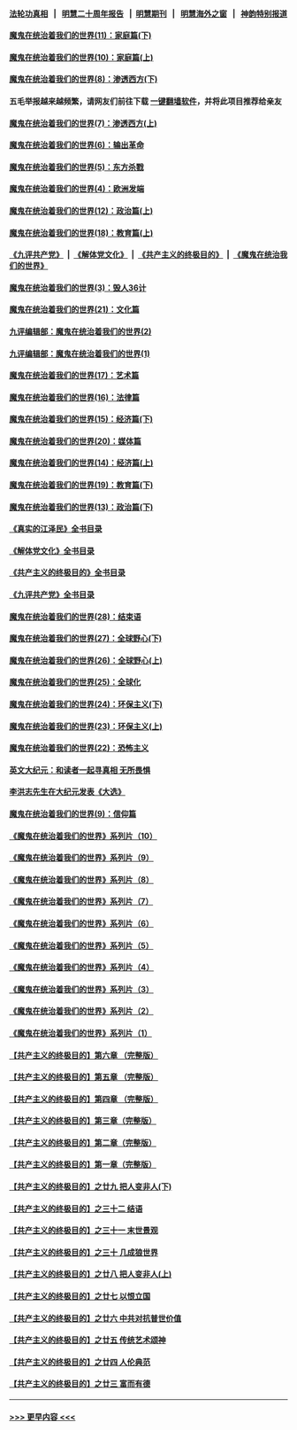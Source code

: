 #### [法轮功真相](https://github.com/gfw-breaker/truth/blob/master/README.md?t=0) &nbsp;&nbsp;|&nbsp;&nbsp; [明慧二十周年报告](https://github.com/gfw-breaker/mh-reports/blob/master/README.md?t=0) &nbsp;&nbsp;|&nbsp;&nbsp;[明慧期刊](https://github.com/gfw-breaker/mh-qikan) &nbsp;&nbsp;|&nbsp;&nbsp; [明慧海外之窗](https://github.com/gfw-breaker/mh-news/blob/master/README.md?t=0) &nbsp;&nbsp;|&nbsp;&nbsp; [神韵特别报道](https://github.com/gfw-breaker/mh-news/blob/master/shenyun.md?t=0)
#### [魔鬼在统治着我们的世界(11)：家庭篇(下)](../pages/nsc422/n10440961.md?t=11301801) 
#### [魔鬼在统治着我们的世界(10)：家庭篇(上)](../pages/nsc422/n10435448.md?t=11301801) 
#### [魔鬼在统治着我们的世界(8)：渗透西方(下)](../pages/nsc422/n10429603.md?t=11301801) 
#### 五毛举报越来越频繁，请网友们前往下载 [一键翻墙软件](https://github.com/gfw-breaker/ssr-accounts)，并将此项目推荐给亲友
#### [魔鬼在统治着我们的世界(7)：渗透西方(上)](../pages/nsc422/n10426013.md?t=11301801) 
#### [魔鬼在统治着我们的世界(6)：输出革命](../pages/nsc422/n10421536.md?t=11301801) 
#### [魔鬼在统治着我们的世界(5)：东方杀戮](../pages/nsc422/n10417707.md?t=11301801) 
#### [魔鬼在统治着我们的世界(4)：欧洲发端](../pages/nsc422/n10414890.md?t=11301801) 
#### [魔鬼在统治着我们的世界(12)：政治篇(上)](../pages/nsc422/n10444576.md?t=11301801) 
#### [魔鬼在统治着我们的世界(18)：教育篇(上)](../pages/nsc422/n10526970.md?t=11301801) 
#### [《九评共产党》](https://github.com/begood0513/9ping.md/blob/master/README.md) &nbsp;|&nbsp; [《解体党文化》](../../../../jtdwh.md/blob/master/README.md)  &nbsp;|&nbsp; [《共产主义的终极目的》](../../../../gczydzjmd.md/blob/master/README.md) &nbsp;|&nbsp; [《魔鬼在统治我们的世界》](../../../../mgztzwmdsj.md/blob/master/README.md) 
#### [魔鬼在统治着我们的世界(3)：毁人36计](../pages/nsc422/n10411583.md?t=11301801) 
#### [魔鬼在统治着我们的世界(21)：文化篇](../pages/nsc422/n10597706.md?t=11301801) 
#### [九评编辑部：魔鬼在统治着我们的世界(2)](../pages/nsc422/n10410036.md?t=11301801) 
#### [九评编辑部：魔鬼在统治着我们的世界(1)](../pages/nsc422/n10406825.md?t=11301801) 
#### [魔鬼在统治着我们的世界(17)：艺术篇](../pages/nsc422/n10499093.md?t=11301801) 
#### [魔鬼在统治着我们的世界(16)：法律篇](../pages/nsc422/n10485969.md?t=11301801) 
#### [魔鬼在统治着我们的世界(15)：经济篇(下)](../pages/nsc422/n10469975.md?t=11301801) 
#### [魔鬼在统治着我们的世界(20)：媒体篇](../pages/nsc422/n10586579.md?t=11301801) 
#### [魔鬼在统治着我们的世界(14)：经济篇(上)](../pages/nsc422/n10457370.md?t=11301801) 
#### [魔鬼在统治着我们的世界(19)：教育篇(下)](../pages/nsc422/n10564808.md?t=11301801) 
#### [魔鬼在统治着我们的世界(13)：政治篇(下)](../pages/nsc422/n10448270.md?t=11301801) 
#### [《真实的江泽民》全书目录](../pages/nsc422/n13721399.md?t=11301801) 
#### [《解体党文化》全书目录](../pages/nsc422/n13721157.md?t=11301801) 
#### [《共产主义的终极目的》全书目录](../pages/nsc422/n13721048.md?t=11301801) 
#### [《九评共产党》全书目录](../pages/nsc422/n13708085.md?t=11301801) 
#### [魔鬼在统治着我们的世界(28)：结束语](../pages/nsc422/n10936246.md?t=11301801) 
#### [魔鬼在统治着我们的世界(27)：全球野心(下)](../pages/nsc422/n10928319.md?t=11301801) 
#### [魔鬼在统治着我们的世界(26)：全球野心(上)](../pages/nsc422/n10900318.md?t=11301801) 
#### [魔鬼在统治着我们的世界(25)：全球化](../pages/nsc422/n10788205.md?t=11301801) 
#### [魔鬼在统治着我们的世界(24)：环保主义(下)](../pages/nsc422/n10695307.md?t=11301801) 
#### [魔鬼在统治着我们的世界(23)：环保主义(上)](../pages/nsc422/n10688613.md?t=11301801) 
#### [魔鬼在统治着我们的世界(22)：恐怖主义](../pages/nsc422/n10614727.md?t=11301801) 
#### [英文大纪元：和读者一起寻真相 无所畏惧](../pages/nsc422/n12542027.md?t=11301801) 
#### [李洪志先生在大纪元发表《大选》](../pages/nsc422/n12534746.md?t=11301801) 
#### [魔鬼在统治着我们的世界(9)：信仰篇](../pages/nsc422/n10432159.md?t=11301801) 
#### [《魔鬼在统治着我们的世界》系列片（10）](../pages/nsc422/n12292670.md?t=11301801) 
#### [《魔鬼在统治着我们的世界》系列片（9）](../pages/nsc422/n12290859.md?t=11301801) 
#### [《魔鬼在统治着我们的世界》系列片（8）](../pages/nsc422/n12287445.md?t=11301801) 
#### [《魔鬼在统治着我们的世界》系列片（7）](../pages/nsc422/n12283425.md?t=11301801) 
#### [《魔鬼在统治着我们的世界》系列片（6）](../pages/nsc422/n12282314.md?t=11301801) 
#### [《魔鬼在统治着我们的世界》系列片（5）](../pages/nsc422/n12281419.md?t=11301801) 
#### [《魔鬼在统治着我们的世界》系列片（4）](../pages/nsc422/n12274024.md?t=11301801) 
#### [《魔鬼在统治着我们的世界》系列片（3）](../pages/nsc422/n12271322.md?t=11301801) 
#### [《魔鬼在统治着我们的世界》系列片（2）](../pages/nsc422/n12269049.md?t=11301801) 
#### [《魔鬼在统治着我们的世界》系列片（1）](../pages/nsc422/n12267575.md?t=11301801) 
#### [【共产主义的终极目的】第六章 （完整版）](../pages/nsc422/n11428913.md?t=11301801) 
#### [【共产主义的终极目的】第五章 （完整版）](../pages/nsc422/n11428912.md?t=11301801) 
#### [【共产主义的终极目的】第四章 （完整版）](../pages/nsc422/n11428907.md?t=11301801) 
#### [【共产主义的终极目的】第三章（完整版）](../pages/nsc422/n11428848.md?t=11301801) 
#### [【共产主义的终极目的】第二章（完整版）](../pages/nsc422/n11428831.md?t=11301801) 
#### [【共产主义的终极目的】第一章（完整版）](../pages/nsc422/n11417651.md?t=11301801) 
#### [【共产主义的终极目的】之廿九 把人变非人(下)](../pages/nsc422/n11344140.md?t=11301801) 
#### [【共产主义的终极目的】之三十二 结语](../pages/nsc422/n11360535.md?t=11301801) 
#### [【共产主义的终极目的】之三十一 末世景观](../pages/nsc422/n11351129.md?t=11301801) 
#### [【共产主义的终极目的】之三十 几成狼世界](../pages/nsc422/n11348280.md?t=11301801) 
#### [【共产主义的终极目的】之廿八 把人变非人(上)](../pages/nsc422/n11340492.md?t=11301801) 
#### [【共产主义的终极目的】之廿七 以恨立国](../pages/nsc422/n11336944.md?t=11301801) 
#### [【共产主义的终极目的】之廿六 中共对抗普世价值](../pages/nsc422/n11324785.md?t=11301801) 
#### [【共产主义的终极目的】之廿五 传统艺术颂神](../pages/nsc422/n11296396.md?t=11301801) 
#### [【共产主义的终极目的】之廿四 人伦典范](../pages/nsc422/n11296397.md?t=11301801) 
#### [【共产主义的终极目的】之廿三 富而有德](../pages/nsc422/n11283598.md?t=11301801) 

----
#### [ >>> 更早内容 <<< ](../indexes/nsc422-earlier.md)
